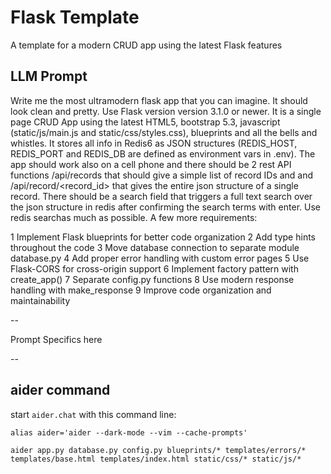 # Flask Template 

A template for a modern CRUD app using the latest Flask features 

## LLM Prompt 

Write me the most ultramodern flask app that you can imagine. It should look clean and pretty. Use Flask version version 3.1.0 or newer. It is a single page CRUD App using the latest HTML5, bootstrap 5.3, javascript (static/js/main.js and static/css/styles.css), blueprints and all the bells and whistles. 
It stores all info in Redis6 as JSON structures (REDIS_HOST, REDIS_PORT and REDIS_DB are defined as environment vars in .env). 
The app should work also on a cell phone and there should be 2 rest API functions /api/records that should give a simple list of record IDs and and /api/record/<record_id> that gives the entire json structure of a single record. There should be a search field that triggers a full text search over the json structure in redis after confirming the search terms with enter. Use redis searchas much as possible. A few more requirements: 

 1 Implement Flask blueprints for better code organization
 2 Add type hints throughout the code
 3 Move database connection to separate module database.py
 4 Add proper error handling with custom error pages
 5 Use Flask-CORS for cross-origin support
 6 Implement factory pattern with create_app()
 7 Separate config.py functions
 8 Use modern response handling with make_response
 9 Improve code organization and maintainability

--  

 Prompt Specifics here 

--


## aider command

start `aider.chat` with this command line:

```
alias aider='aider --dark-mode --vim --cache-prompts'

aider app.py database.py config.py blueprints/* templates/errors/* templates/base.html templates/index.html static/css/* static/js/*
```
